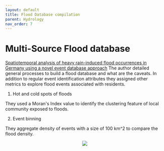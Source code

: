 ```yaml
---
layout: default
title: Flood Database compilation
parent: Hydrology
nav_order: 7
---
```


# Multi-Source Flood database

[Spatiotemporal analysis of heavy rain-induced flood occurrences in Germany using a novel event database approach](https://www.sciencedirect.com/science/article/pii/S0022169421000329?dgcid=rss_sd_all&utm_source=researcher_app&utm_medium=referral&utm_campaign=RESR_MRKT_Researcher_inbound)
The author detailed general processes to build a flood database and what are the caveats. In addition to regular event identification attributes
they assigned other metrics to explore flood events associated with residents.

1. Hot and cold spots of floods

They used a Moran's Index value to identify the clustering feature of local community exposed to floods.

2. Event binning

They aggregate density of events with a size of 100 km^2 to compare the flood density.

<p align="center">
<img src="https://ars.els-cdn.com/content/image/1-s2.0-S0022169421000329-gr9_lrg.jpg">
</p>
